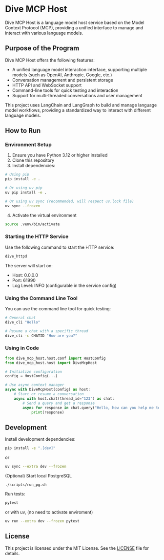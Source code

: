 # Dive MCP Host

Dive MCP Host is a language model host service based on the Model Context Protocol (MCP), providing a unified interface to manage and interact with various language models.

## Purpose of the Program

Dive MCP Host offers the following features:

- A unified language model interaction interface, supporting multiple models (such as OpenAI, Anthropic, Google, etc.)
- Conversation management and persistent storage
- HTTP API and WebSocket support
- Command-line tools for quick testing and interaction
- Support for multi-threaded conversations and user management

This project uses LangChain and LangGraph to build and manage language model workflows, providing a standardized way to interact with different language models.

## How to Run

### Environment Setup

1. Ensure you have Python 3.12 or higher installed
2. Clone this repository
3. Install dependencies:

```bash
# Using pip
pip install -e .

# Or using uv pip
uv pip install -e .

# Or using uv sync (recommended, will respect uv.lock file)
uv sync --frozen
```

4. Activate the virtual environment

```bash
source .venv/bin/activate
```

### Starting the HTTP Service

Use the following command to start the HTTP service:

```bash
dive_httpd
```

The server will start on:
- Host: 0.0.0.0
- Port: 61990
- Log Level: INFO (configurable in the service config)

### Using the Command Line Tool

You can use the command line tool for quick testing:

```bash
# General chat
dive_cli "Hello"

# Resume a chat with a specific thread
dive_cli -c CHATID "How are you?"
```

### Using in Code

```python
from dive_mcp_host.host.conf import HostConfig
from dive_mcp_host.host import DiveMcpHost

# Initialize configuration
config = HostConfig(...)

# Use async context manager
async with DiveMcpHost(config) as host:
    # Start or resume a conversation
    async with host.chat(thread_id="123") as chat:
        # Send a query and get a response
        async for response in chat.query("Hello, how can you help me today?"):
            print(response)
```

## Development

Install development dependencies:

```bash
pip install -e ".[dev]"
```
or
```bash
uv sync --extra dev --frozen
```

(Optional) Start local PostgreSQL
```
./scripts/run_pg.sh
```

Run tests:

```bash
pytest
```
or with uv, (no need to activate enviroment)
```bash
uv run --extra dev --frozen pytest
```

## License

This project is licensed under the MIT License. See the [LICENSE](LICENSE) file for details.
